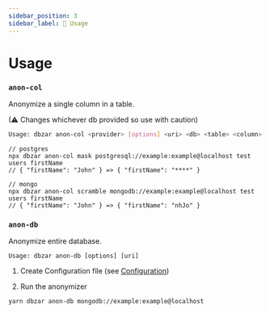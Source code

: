 ```yaml
---
sidebar_position: 3
sidebar_label: 👻 Usage
---
```


# Usage

### `anon-col`

Anonymize a single column in a table.

(⚠ Changes whichever db provided so use with caution)

```bash
Usage: dbzar anon-col <provider> [options] <uri> <db> <table> <column>
```

```
// postgres
npx dbzar anon-col mask postgresql://example:example@localhost test users firstName
// { "firstName": "John" } => { "firstName": "****" }

// mongo
npx dbzar anon-col scramble mongodb://example:example@localhost test users firstName
// { "firstName": "John" } => { "firstName": "nhJo" }
```

### `anon-db`

Anonymize entire database.

```
Usage: dbzar anon-db [options] [uri]
```

1. Create Configuration file (see [Configuration](#-configuration))

2. Run the anonymizer

```
yarn dbzar anon-db mongodb://example:example@localhost
```
